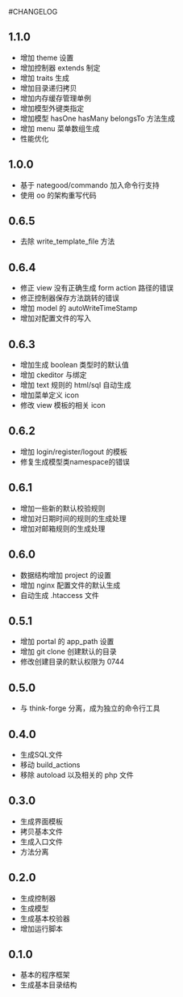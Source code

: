 #CHANGELOG
## 1.1.0
* 增加 theme 设置
* 增加控制器 extends 制定
* 增加 traits 生成
* 增加目录递归拷贝
* 增加内存缓存管理单例
* 增加模型外键类指定
* 增加模型 hasOne hasMany belongsTo 方法生成
* 增加 menu 菜单数组生成
* 性能优化

## 1.0.0
* 基于 nategood/commando 加入命令行支持
* 使用 oo 的架构重写代码

## 0.6.5
* 去除 write_template_file 方法

## 0.6.4
* 修正 view 没有正确生成 form action 路径的错误
* 修正控制器保存方法跳转的错误
* 增加 model 的 autoWriteTimeStamp
* 增加对配置文件的写入

## 0.6.3
* 增加生成 boolean 类型时的默认值
* 增加 ckeditor 与绑定
* 增加 text 规则的 html/sql 自动生成
* 增加菜单定义 icon
* 修改 view 模板的相关 icon

## 0.6.2
* 增加 login/register/logout 的模板
* 修复生成模型类namespace的错误

## 0.6.1
* 增加一些新的默认校验规则
* 增加对日期时间的规则的生成处理
* 增加对邮箱规则的生成处理

## 0.6.0
* 数据结构增加 project 的设置
* 增加 nginx 配置文件的默认生成
* 自动生成 .htaccess 文件

## 0.5.1
* 增加 portal 的 app_path 设置
* 增加 git clone 创建默认的目录
* 修改创建目录的默认权限为 0744

## 0.5.0
* 与 think-forge 分离，成为独立的命令行工具

## 0.4.0
* 生成SQL文件
* 移动 build_actions
* 移除 autoload 以及相关的 php 文件


## 0.3.0
* 生成界面模板
* 拷贝基本文件
* 生成入口文件
* 方法分离

## 0.2.0
* 生成控制器
* 生成模型
* 生成基本校验器
* 增加运行脚本

## 0.1.0
* 基本的程序框架
* 生成基本目录结构